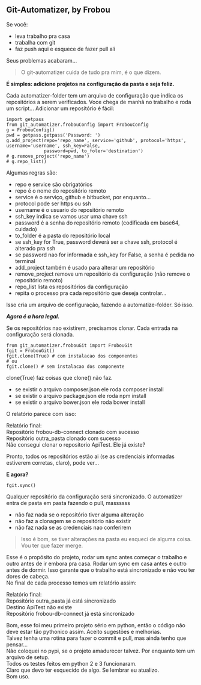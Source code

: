 ## Git-Automatizer, by Frobou
Se você:
* leva trabalho pra casa
* trabalha com git
* faz push aqui e esquece de fazer pull ali

Seus problemas acabaram...
> O git-automatizer cuida de tudo pra mim, é o que dizem.

**É simples: adicione projetos na configuração da pasta e seja feliz.**

Cada automatizer-folder tem um arquivo de configuração que indica os repositórios a serem verificados. Voce chega de manhã no trabalho e roda um script...
Adicionar um repositório é fácil:

    import getpass
    from git_automatizer.frobouConfig import FrobouConfig
    g = FrobouConfig()
    pwd = getpass.getpass('Password: ')
    g.add_project(repo='repo_name', service='github', protocol='https', username='username', ssh_key=False,
                  password=pwd, to_foler='destination')
    # g.remove_project('repo_name')
    # g.repo_list()
Algumas regras são:

 - repo e service são obrigatórios
 - repo é o nome do repositório remoto
 - service é o serviço, github e bitbucket, por enquanto...
 - protocol pode ser https ou ssh
 - username é o usuario do repositório remoto
 - ssh_key indica se vamos usar uma chave ssh
 - password é a senha do repositório remoto (codificada em base64, cuidado)
 - to_folder é a pasta do repositório local
 - se ssh_key for True, password deverá ser a chave ssh, protocol é alterado pra ssh
 - se password nao for informada e ssh_key for False, a senha é pedida no terminal
 - add_project também é usado para alterar um repositório
 - remove_project remove um repositório da configuração (não remove o repositório remoto)
 - repo_list lista os repositórios da configuração
 - repita o processo pra cada repositório que deseja controlar...
 
Isso cria um arquivo de configuração, fazendo a automatize-folder. Só isso.

***Agora é a hora legal.***

Se os repositórios nao existirem, precisamos clonar. Cada entrada na configuração será clonada. 

    from git_automatizer.frobouGit import FrobouGit
    fgit = FrobouGit()
    fgit.clone(True) # com instalacao dos componentes
    # ou
    fgit.clone() # sem instalacao dos componente

clone(True) faz coisas que clone() não faz.

 - se existir o arquivo composer.json ele roda composer install
 - se existir o arquivo package.json ele roda npm install
 - se existir o arquivo bower.json ele roda bower install

O relatório parece com isso:

Relatório final:  
Repositório frobou-db-connect clonado com sucesso  
Repositório outra_pasta clonado com sucesso  
Não consegui clonar o repositorio ApiTest. Ele já existe?  

Pronto, todos os repositórios estão ai (se as credenciais informadas estiverem corretas, claro), pode ver...

**E agora?**

    fgit.sync()
Qualquer repositório da configuração será sincronizado. O automatizer entra de pasta em pasta fazendo o pull, massssss

 - não faz nada se o repositório tiver alguma alteração
 - não faz a clonagem se o repositório não existir
 - não faz nada se as credenciais nao conferirem

> Isso é bom, se tiver alterações na pasta eu esqueci de alguma coisa. Vou ter que fazer merge.

Esse é o propósito do projeto, rodar um sync antes começar o trabalho e outro antes de ir embora pra casa. Rodar um sync em casa antes e outro antes de dormir. Isso garante que o trabalho está sincronizado e não vou ter dores de cabeça.  
No final de cada processo temos um relatório assim:

Relatório final:  
Repositório outra_pasta já está sincronizado  
Destino ApiTest não existe  
Repositório frobou-db-connect já está sincronizado  

Bom, esse foi meu primeiro projeto sério em python, então o código não deve estar tão pythonico assim. Aceito sugestões e melhorias.  
Talvez tenha uma rotina para fazer o commit e pull, mas ainda tenho que pensar...  
Não coloquei no pypi, se o projeto amadurecer talvez. Por enquanto tem um arquivo de setup.  
Todos os testes feitos em python 2 e 3 funcionaram.  
Claro que devo ter esquecido de algo. Se lembrar eu atualizo.  
Bom uso.
